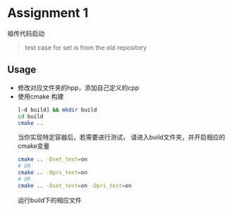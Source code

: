 # Assignment 1

祖传代码启动
> test case for set is from the old repository

## Usage
* 修改对应文件夹的hpp，添加自己定义的cpp
* 使用cmake 构建
  ```sh
  [-d build] && mkdir build
  cd build
  cmake ..
  ```
  当你实现特定容器后，若需要进行测试， 请进入build文件夹，并开启相应的cmake变量
  ```sh
  cmake .. -Dset_test=on
  # OR
  cmake .. -Dpri_test=on
  # OR
  cmake .. -Dset_test=on -Dpri_test=on
  ```
  运行build下的相应文件